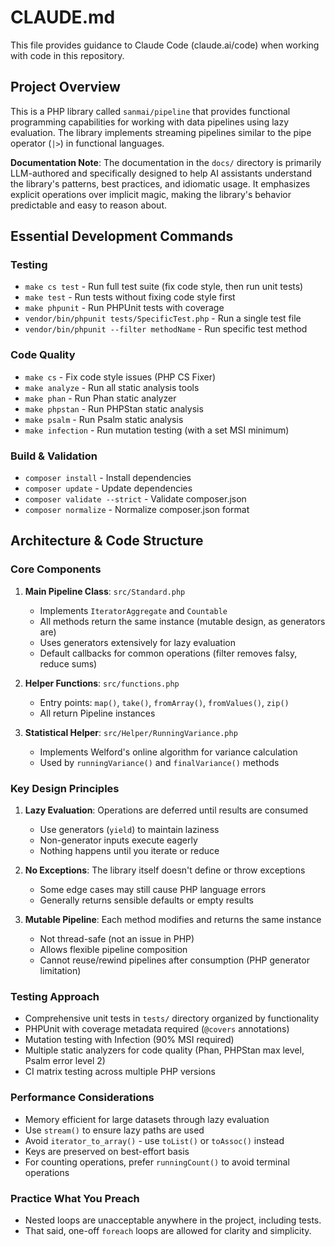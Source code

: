 # CLAUDE.md

This file provides guidance to Claude Code (claude.ai/code) when working with code in this repository.

## Project Overview

This is a PHP library called `sanmai/pipeline` that provides functional programming capabilities for working with data pipelines using lazy evaluation. The library implements streaming pipelines similar to the pipe operator (`|>`) in functional languages.

**Documentation Note**: The documentation in the `docs/` directory is primarily LLM-authored and specifically designed to help AI assistants understand the library's patterns, best practices, and idiomatic usage. It emphasizes explicit operations over implicit magic, making the library's behavior predictable and easy to reason about.

## Essential Development Commands

### Testing
- `make cs test` - Run full test suite (fix code style, then run unit tests)
- `make test` - Run tests without fixing code style first
- `make phpunit` - Run PHPUnit tests with coverage
- `vendor/bin/phpunit tests/SpecificTest.php` - Run a single test file
- `vendor/bin/phpunit --filter methodName` - Run specific test method

### Code Quality
- `make cs` - Fix code style issues (PHP CS Fixer)
- `make analyze` - Run all static analysis tools
- `make phan` - Run Phan static analyzer
- `make phpstan` - Run PHPStan static analysis
- `make psalm` - Run Psalm static analysis
- `make infection` - Run mutation testing (with a set MSI minimum)

### Build & Validation
- `composer install` - Install dependencies
- `composer update` - Update dependencies
- `composer validate --strict` - Validate composer.json
- `composer normalize` - Normalize composer.json format

## Architecture & Code Structure

### Core Components

1. **Main Pipeline Class**: `src/Standard.php`
   - Implements `IteratorAggregate` and `Countable`
   - All methods return the same instance (mutable design, as generators are)
   - Uses generators extensively for lazy evaluation
   - Default callbacks for common operations (filter removes falsy, reduce sums)

2. **Helper Functions**: `src/functions.php`
   - Entry points: `map()`, `take()`, `fromArray()`, `fromValues()`, `zip()`
   - All return Pipeline instances

3. **Statistical Helper**: `src/Helper/RunningVariance.php`
   - Implements Welford's online algorithm for variance calculation
   - Used by `runningVariance()` and `finalVariance()` methods

### Key Design Principles

1. **Lazy Evaluation**: Operations are deferred until results are consumed
   - Use generators (`yield`) to maintain laziness
   - Non-generator inputs execute eagerly
   - Nothing happens until you iterate or reduce

2. **No Exceptions**: The library itself doesn't define or throw exceptions
   - Some edge cases may still cause PHP language errors
   - Generally returns sensible defaults or empty results

3. **Mutable Pipeline**: Each method modifies and returns the same instance
   - Not thread-safe (not an issue in PHP)
   - Allows flexible pipeline composition
   - Cannot reuse/rewind pipelines after consumption (PHP generator limitation)

### Testing Approach

- Comprehensive unit tests in `tests/` directory organized by functionality
- PHPUnit with coverage metadata required (`@covers` annotations)
- Mutation testing with Infection (90% MSI required)
- Multiple static analyzers for code quality (Phan, PHPStan max level, Psalm error level 2)
- CI matrix testing across multiple PHP versions

### Performance Considerations

- Memory efficient for large datasets through lazy evaluation
- Use `stream()` to ensure lazy paths are used
- Avoid `iterator_to_array()` - use `toList()` or `toAssoc()` instead
- Keys are preserved on best-effort basis
- For counting operations, prefer `runningCount()` to avoid terminal operations

### Practice What You Preach

- Nested loops are unacceptable anywhere in the project, including tests.
- That said, one-off `foreach` loops are allowed for clarity and simplicity.
